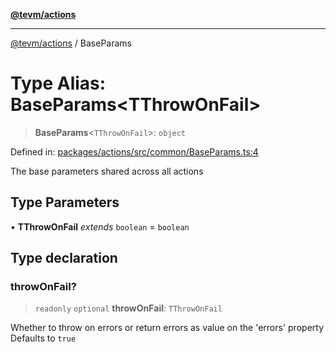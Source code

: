 [**@tevm/actions**](../README.md)

***

[@tevm/actions](../globals.md) / BaseParams

# Type Alias: BaseParams\<TThrowOnFail\>

> **BaseParams**\<`TThrowOnFail`\>: `object`

Defined in: [packages/actions/src/common/BaseParams.ts:4](https://github.com/evmts/tevm-monorepo/blob/main/packages/actions/src/common/BaseParams.ts#L4)

The base parameters shared across all actions

## Type Parameters

• **TThrowOnFail** *extends* `boolean` = `boolean`

## Type declaration

### throwOnFail?

> `readonly` `optional` **throwOnFail**: `TThrowOnFail`

Whether to throw on errors or return errors as value on the 'errors' property
Defaults to `true`
